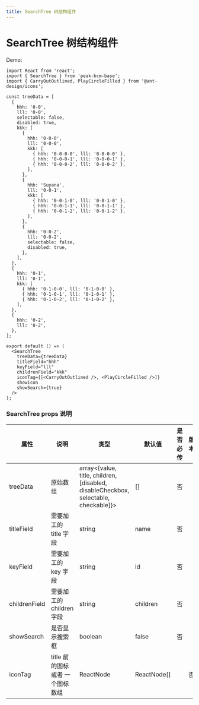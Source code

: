 ```yaml
---
title: SearchTree 树结构组件
---
```


# SearchTree 树结构组件

Demo:

```tsx
import React from 'react';
import { SearchTree } from 'peak-bcm-base';
import { CarryOutOutlined, PlayCircleFilled } from '@ant-design/icons';

const treeData = [
  {
    hhh: '0-0',
    lll: '0-0',
    selectable: false,
    disabled: true,
    kkk: [
      {
        hhh: '0-0-0',
        lll: '0-0-0',
        kkk: [
          { hhh: '0-0-0-0', lll: '0-0-0-0' },
          { hhh: '0-0-0-1', lll: '0-0-0-1' },
          { hhh: '0-0-0-2', lll: '0-0-0-2' },
        ],
      },
      {
        hhh: 'Suyana',
        lll: '0-0-1',
        kkk: [
          { hhh: '0-0-1-0', lll: '0-0-1-0' },
          { hhh: '0-0-1-1', lll: '0-0-1-1' },
          { hhh: '0-0-1-2', lll: '0-0-1-2' },
        ],
      },
      {
        hhh: '0-0-2',
        lll: '0-0-2',
        selectable: false,
        disabled: true,
      },
    ],
  },
  {
    hhh: '0-1',
    lll: '0-1',
    kkk: [
      { hhh: '0-1-0-0', lll: '0-1-0-0' },
      { hhh: '0-1-0-1', lll: '0-1-0-1' },
      { hhh: '0-1-0-2', lll: '0-1-0-2' },
    ],
  },
  {
    hhh: '0-2',
    lll: '0-2',
  },
];

export default () => (
  <SearchTree
    treeData={treeData}
    titleField="hhh"
    keyField="lll"
    childrenField="kkk"
    iconTag={[<CarryOutOutlined />, <PlayCircleFilled />]}
    showIcon
    showSearch={true}
  />
);
```

### SearchTree props 说明

| 属性          | 说明                             | 类型                                                                                | 默认值      | 是否必传 | 版本 |
| ------------- | -------------------------------- | ----------------------------------------------------------------------------------- | ----------- | -------- | ---- |
| treeData      | 原始数组                         | array<{value, title, children, [disabled, disableCheckbox, selectable, checkable]}> | []          | 否       |      |
| titleField    | 需要加工的 title 字段            | string                                                                              | name        | 否       |      |
| keyField      | 需要加工的 key 字段              | string                                                                              | id          | 否       |      |
| childrenField | 需要加工的 children 字段         | string                                                                              | children    | 否       |      |
| showSearch    | 是否显示搜索框                   | boolean                                                                             | false       | 否       |      |
| iconTag       | title 前的图标 或者 一个图标数组 | ReactNode                                                                           | ReactNode[] |          | 否   |  |

